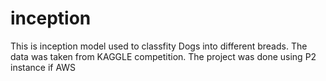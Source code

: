 # inception
This is inception model used to classfity Dogs into different breads. The data was taken from KAGGLE competition.
The project was done using P2 instance if AWS
